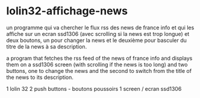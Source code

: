 # lolin32-affichage-news

un programme qui va chercher le flux rss des news de france info et qui les affiche sur un ecran ssd1306 (avec scrolling si la news est trop longue) et 
deux boutons, un pour changer la news et le deuxième pour basculer du titre de la news à sa description.

a program that fetches the rss feed of the news of france info and displays them on a ssd1306 screen (with scrolling if the news is too long) and 
two buttons, one to change the news and the second to switch from the title of the news to its description.

1 lolin 32
2 push buttons - boutons poussoirs 
1 screen / ecran ssd1306
